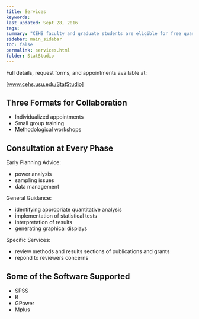 ```yaml
---
title: Services
keywords: 
last_updated: Sept 28, 2016
tags: 
summary: "CEHS faculty and graduate students are eligible for free quanitiative and methodological assistance"
sidebar: main_sidebar
toc: false
permalink: services.html
folder: StatStudio
---
```


Full details, request forms, and appointments available at:   

[www.cehs.usu.edu/StatStudio]

## Three Formats for Collaboration  

* Individualized appointments    
* Small group training    
* Methodological workshops     


## Consultation at Every Phase

Early Planning Advice:

* power analysis 
* sampling issues
* data management  

General Guidance:

* identifying appropriate quantitative analysis 
* implementation of statistical tests 
* interpretation of results
* generating graphical displays  

Specific Services:

* review methods and results sections of publications and grants
* repond to reviewers concerns

## Some of the Software Supported

* SPSS 
* R  
* GPower
* Mplus  




